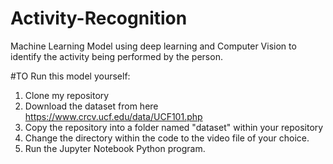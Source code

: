 # Activity-Recognition
Machine Learning Model using deep learning and Computer Vision to identify the activity being performed by the person.

#TO Run this model yourself:
1. Clone my repository
2. Download the dataset from here https://www.crcv.ucf.edu/data/UCF101.php
3. Copy the repository into a folder named "dataset" within your repository
4. Change the directory within the code to the video file of your choice.
5. Run the Jupyter Notebook Python program.
